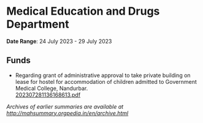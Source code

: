 # Medical Education and Drugs Department

**Date Range**: 24 July 2023 - 29 July 2023


## Funds
- Regarding grant of administrative approval to take private building on lease for hostel for accommodation of children admitted to Government Medical College, Nandurbar.\
  [202307281136168613.pdf](https://gr.maharashtra.gov.in/Site/Upload/Government%20Resolutions/English/202307281136168613.pdf)


*Archives of earlier summaries are available at http://mahsummary.orgpedia.in/en/archive.html*